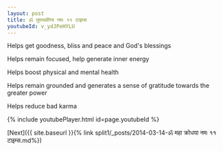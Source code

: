 ```yaml
---
layout: post
title: ॐ तुमभावीण्य नमः ११ टाइम्स
youtubeId: v_ydJPeHYLU
---
```

 
 
Helps get goodness, bliss and peace and God's blessings
 
Helps remain focused, help generate inner energy 
 
Helps boost physical and mental health 
 
Helps remain grounded and generates a sense of gratitude towards the greater power 
 
Helps reduce bad karma
 
 
 
 


{% include youtubePlayer.html id=page.youtubeId %}
 
[Next]({{ site.baseurl }}{% link  split1/_posts/2014-03-14-ॐ महा क्रोधया नमः ११ टाइम्स.md%})
 

